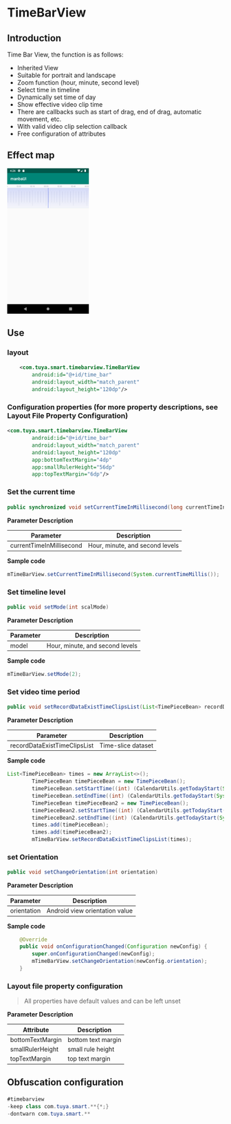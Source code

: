 # TimeBarView



## Introduction

Time Bar View,  the function is as follows:

- Inherited View
- Suitable for portrait and landscape
- Zoom function (hour, minute, second level)
- Select time in timeline
- Dynamically set time of day
- Show effective video clip time
- There are callbacks such as start of drag, end of drag, automatic movement, etc.
- With valid video clip selection callback
- Free configuration of attributes



## Effect map

<img src="./images/time_bar_view_show.png" alt="Screenshot_1583483189" style="zoom:33%;" />



## Use

### layout

```xml
    <com.tuya.smart.timebarview.TimeBarView
        android:id="@+id/time_bar"
        android:layout_width="match_parent"
        android:layout_height="120dp"/>
```



### Configuration properties (for more property descriptions, see Layout File Property Configuration)

```xml
<com.tuya.smart.timebarview.TimeBarView
        android:id="@+id/time_bar"
        android:layout_width="match_parent"
        android:layout_height="120dp"
        app:bottomTextMargin="4dp"
        app:smallRulerHeight="56dp"
        app:topTextMargin="6dp"/>
```





### Set the current time

```java
public synchronized void setCurrentTimeInMillisecond(long currentTimeInMillisecond)
```

**Parameter Description**

| Parameter                | Description                     |
| ------------------------ | ------------------------------- |
| currentTimeInMillisecond | Hour, minute, and second levels |

**Sample code**

```java
mTimeBarView.setCurrentTimeInMillisecond(System.currentTimeMillis());
```



### Set timeline level

```java
public void setMode(int scalMode)
```

**Parameter Description**

| Parameter | Description                     |
| --------- | ------------------------------- |
| model     | Hour, minute, and second levels |

**Sample code**

```java
mTimeBarView.setMode(2);
```



### Set video time period

```java
public void setRecordDataExistTimeClipsList(List<TimePieceBean> recordDataExistTimeClipsList)
```

**Parameter Description**

| Parameter                    | Description        |
| ---------------------------- | ------------------ |
| recordDataExistTimeClipsList | Time-slice dataset |

**Sample code**

```java
List<TimePieceBean> times = new ArrayList<>();
        TimePieceBean timePieceBean = new TimePieceBean();
        timePieceBean.setStartTime((int) (CalendarUtils.getTodayStart(System.currentTimeMillis())/1000 + 60 * 60));
        timePieceBean.setEndTime((int) (CalendarUtils.getTodayStart(System.currentTimeMillis())/1000 + 120 * 60));
        TimePieceBean timePieceBean2 = new TimePieceBean();
        timePieceBean2.setStartTime((int) (CalendarUtils.getTodayStart(System.currentTimeMillis())/1000 + 120 * 60));
        timePieceBean2.setEndTime((int) (CalendarUtils.getTodayStart(System.currentTimeMillis())/1000 + 180 * 60));
        times.add(timePieceBean);
        times.add(timePieceBean2);
        mTimeBarView.setRecordDataExistTimeClipsList(times);
```



### set Orientation

```java
public void setChangeOrientation(int orientation)
```

**Parameter Description**

| Parameter   | Description                    |
| ----------- | ------------------------------ |
| orientation | Android view orientation value |

**Sample code**

```java
    @Override
    public void onConfigurationChanged(Configuration newConfig) {
        super.onConfigurationChanged(newConfig);
        mTimeBarView.setChangeOrientation(newConfig.orientation);
    }
```



### Layout file property configuration

> All properties have default values and can be left unset

**Parameter Description**

| Attribute        | Description        |
| ---------------- | ------------------ |
| bottomTextMargin | bottom text margin |
| smallRulerHeight | small rule height  |
| topTextMargin    | top text margin    |



## Obfuscation configuration



```java
#timebarview
-keep class com.tuya.smart.**{*;}
-dontwarn com.tuya.smart.**
```

